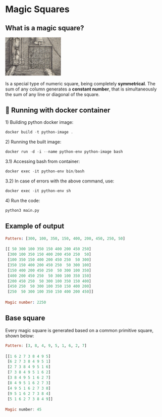 # Magic Squares

## What is a magic square?

<img src="https://github.com/gprzy/magic-squares/blob/master/assets/magic-square.png" width="35%" height="35%"/>

Is a special type of numeric square, being completely **symmetrical**. The sum of any column generates a **constant number**, that is simultaneously the sum of any line or diagonal of the square.

## 🚀 Running with docker container

1\) Building python docker image:

```powershell
docker build -t python-image .
```

2\) Running the built image:

```powershell
docker run -d -i --name python-env python-image bash
```

3.1\) Accessing bash from container:

```powershell
docker exec -it python-env bin/bash
```

3.2\) In case of errors with the above command, use:

```powershell
docker exec -it python-env sh
```

4\) Run the code:

```bash
python3 main.py
```

## Example of output

```prolog
Pattern: [300, 100, 350, 150, 400, 200, 450, 250, 50]

[[ 50 300 100 350 150 400 200 450 250]
 [300 100 350 150 400 200 450 250  50]
 [100 350 150 400 200 450 250  50 300]
 [350 150 400 200 450 250  50 300 100]
 [150 400 200 450 250  50 300 100 350]
 [400 200 450 250  50 300 100 350 150]
 [200 450 250  50 300 100 350 150 400]
 [450 250  50 300 100 350 150 400 200]
 [250  50 300 100 350 150 400 200 450]]

Magic number: 2250
```

## Base square
Every magic square is generated based on a common primitive square, shown below:

```haskell
Pattern: [3, 8, 4, 9, 5, 1, 6, 2, 7]

[[1 6 2 7 3 8 4 9 5] 
 [6 2 7 3 8 4 9 5 1] 
 [2 7 3 8 4 9 5 1 6] 
 [7 3 8 4 9 5 1 6 2] 
 [3 8 4 9 5 1 6 2 7] 
 [8 4 9 5 1 6 2 7 3] 
 [4 9 5 1 6 2 7 3 8] 
 [9 5 1 6 2 7 3 8 4] 
 [5 1 6 2 7 3 8 4 9]]

Magic number: 45
```
